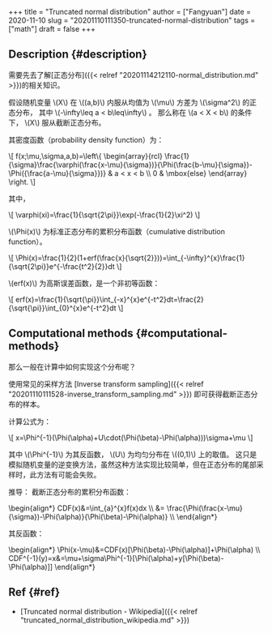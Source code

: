 +++
title = "Truncated normal distribution"
author = ["Fangyuan"]
date = 2020-11-10
slug = "20201110111350-truncated-normal-distribution"
tags = ["math"]
draft = false
+++

## Description {#description}

需要先去了解[正态分布]({{< relref "20201114212110-normal_distribution.md" >}})的相关知识。

假设随机变量 \\(X\\) 在 \\((a,b)\\) 内服从均值为 \\(\mu\\) 方差为 \\(\sigma^2\\) 的正态分布，
其中 \\(-\infty\leq a < b\leq\infty\\) 。
那么称在 \\(a < X < b\\) 的条件下， \\(X\\) 服从截断正态分布。

其密度函数（probability density function）为：

\\[
f(x;\mu,\sigma,a,b)=\left\\{ \begin{array}{rcl}
\frac{1}{\sigma}\frac{\varphi(\frac{x-\mu}{\sigma})}{\Phi(\frac{b-\mu}{\sigma})-\Phi({\frac{a-\mu}{\sigma}})} & a < x < b \\\\
0 & \mbox{else}
\end{array}
\right.
\\]

其中，

\\[
\varphi(xi)=\frac{1}{\sqrt{2\pi}}\exp(-\frac{1}{2}\xi^2)
\\]

\\(\Phi(x)\\) 为标准正态分布的累积分布函数（cumulative distribution function）。

\\[
\Phi(x)=\frac{1}{2}(1+erf(\frac{x}{\sqrt{2}}))=\int\_{-\infty}^{x}\frac{1}{\sqrt{2\pi}}e^{-\frac{t^2}{2}}dt
\\]

\\(erf(x)\\) 为高斯误差函数，是一个非初等函数：

\\[
erf(x)=\frac{1}{\sqrt{\pi}}\int\_{-x}^{x}e^{-t^2}dt=\frac{2}{\sqrt{\pi}}\int\_{0}^{x}e^{-t^2}dt
\\]


## Computational methods {#computational-methods}

那么一般在计算中如何实现这个分布呢？

使用常见的采样方法 [Inverse transform sampling]({{< relref "20201110111528-inverse_transform_sampling.md" >}}) 即可获得截断正态分布的样本。

计算公式为：

\\[
x=\Phi^{-1}(\Phi(\alpha)+U\cdot(\Phi(\beta)-\Phi(\alpha)))\sigma+\mu
\\]

其中 \\(\Phi^{-1}\\) 为其反函数， \\(U\\) 为均匀分布在 \\((0,1)\\) 上的取值。
这只是模拟随机变量的逆变换方法，虽然这种方法实现比较简单，但在正态分布的尾部采样时，此方法有可能会失败。

推导：
截断正态分布的累积分布函数：

\begin{align\*}
CDF(x)&=\int\_{a}^{x}f(x)dx \\\\
&= \frac{\Phi(\frac{x-\mu}{\sigma})-\Phi(\alpha)}{\Phi(\beta)-\Phi(\alpha)} \\\\
\end{align\*}

其反函数：

\begin{align\*}
\Phi(x-\mu)&=CDF(x)[\Phi(\beta)-\Phi(\alpha)]+\Phi(\alpha) \\\\
CDF^{-1}(y)=x&=\mu+\sigma\Phi^{-1}[\Phi(\alpha)+y[\Phi(\beta)-\Phi(\alpha)]]
\end{align\*}


## Ref {#ref}

-   [Truncated normal distribution - Wikipedia]({{< relref "truncated_normal_distribution_wikipedia.md" >}})
